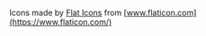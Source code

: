 ---
---

Icons made by [Flat Icons](https://flat-icons.com/) from [www.flaticon.com](https://www.flaticon.com/)